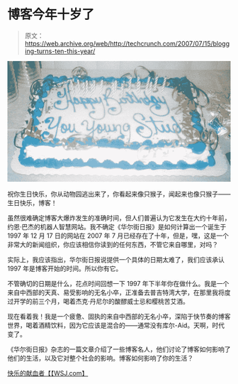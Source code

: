 # 博客今年十岁了

> 原文：<https://web.archive.org/web/http://techcrunch.com/2007/07/15/blogging-turns-ten-this-year/>

![blogging](img/be7ca9fd749077ef343017492ae555b5.png)

祝你生日快乐，你从动物园逃出来了，你看起来像只猴子，闻起来也像只猴子——生日快乐，博客！

虽然很难确定博客大爆炸发生的准确时间，但人们普遍认为它发生在大约十年前，约恩·巴杰的机器人智慧网站。我不确定《华尔街日报》是如何计算出一个诞生于 1997 年 12 月 17 日的网站在 2007 年 7 月已经存在了十年，但是，嘿，这是一个非常大的新闻组织，你应该相信你读到的任何东西，不管它来自哪里，对吗？

实际上，我应该指出，华尔街日报说提供一个具体的日期太难了，我们应该承认 1997 年是博客开始的时间。所以你有它。

不管确切的日期是什么，花点时间回想一下 1997 年下半年你在做什么。我是一个来自中西部的天真、易受影响的无名小卒，正准备去普吉特湾大学，在那里我将度过开学的前三个月，喝着杰克·丹尼尔的酸醪威士忌和樱桃苦艾酒。

现在看着我！我是一个疲惫、固执的来自中西部的无名小卒，深陷于快节奏的博客世界，喝着酒精饮料，因为它应该是混合的——通常没有库尔-Aid。天啊，时代变了。

《华尔街日报》杂志的一篇文章介绍了一些博客名人，他们讨论了博客如何影响了他们的生活，以及它对整个社会的影响。博客如何影响了你的生活？

[快乐的献血者【【WSJ.com】](https://web.archive.org/web/20160206135048/http://online.wsj.com/article/SB118436667045766268.html)